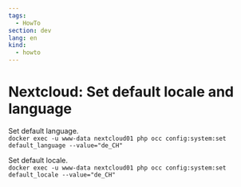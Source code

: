 ```yaml
---
tags:
  - HowTo
section: dev
lang: en
kind:
  - howto
---
```


# Nextcloud: Set default locale and language

Set default language.  
`docker exec -u www-data nextcloud01 php occ config:system:set default_language --value="de_CH"`

Set default locale.  
`docker exec -u www-data nextcloud01 php occ config:system:set default_locale --value="de_CH"`
